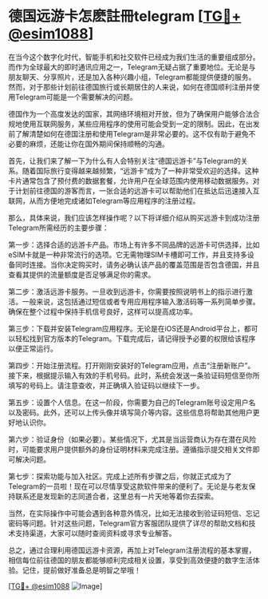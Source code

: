 # 德国远游卡怎麽註冊telegram [[TG💪+ @esim1088](https://t.me/s/esim1088)]

在当今这个数字化时代，智能手机和社交软件已经成为我们生活的重要组成部分。而作为全球最大的即时通讯应用之一，Telegram无疑占据了重要地位。无论是与朋友聊天、分享照片，还是加入各种兴趣小组，Telegram都能提供便捷的服务。然而，对于那些计划前往德国旅行或长期居住的人来说，如何在德国顺利注册并使用Telegram可能是一个需要解决的问题。

德国作为一个高度发达的国家，其网络环境相对开放，但为了确保用户能够合法合规地使用互联网服务，某些应用程序的使用可能会受到一定的限制。因此，在出发前了解清楚如何在德国注册和使用Telegram是非常必要的。这不仅有助于避免不必要的麻烦，还能让你在国外期间保持顺畅的沟通。

首先，让我们来了解一下为什么有人会特别关注“德国远游卡”与Telegram的关系。随着国际旅行变得越来越频繁，“远游卡”成为了一种非常受欢迎的选择。这种卡片通常包含了预付费的数据套餐，允许用户在全球范围内使用移动数据服务。对于计划前往德国的游客而言，一张合适的远游卡可以帮助他们在抵达后迅速接入互联网，从而方便地完成诸如Telegram等应用程序的注册过程。

那么，具体来说，我们应该怎样操作呢？以下将详细介绍从购买远游卡到成功注册Telegram所需经历的主要步骤：

第一步：选择合适的远游卡产品。市场上有许多不同品牌的远游卡可供选择，比如eSIM卡就是一种非常流行的选项。它无需物理SIM卡槽即可工作，并且支持多设备同时连接。当你决定购买时，请务必确认该产品的覆盖范围是否包含德国，并且查看其提供的流量额度是否足够满足你的需求。

第二步：激活远游卡服务。一旦收到远游卡，你需要按照说明书上的指示进行激活。一般来说，这包括通过短信或者专用应用程序输入激活码等一系列简单步骤。确保在整个过程中保持手机信号良好，这样可以提高成功率。

第三步：下载并安装Telegram应用程序。无论是在iOS还是Android平台上，都可以轻松找到官方版本的Telegram。下载完成后，请记得授予必要的权限给该程序以便正常运行。

第四步：开始注册流程。打开刚刚安装好的Telegram应用，点击“注册新账户”。接下来，根据提示输入有效的手机号码。此时，系统会发送一条验证码短信至你所填写的号码上。请注意查收，并正确填入验证码以继续下一步。

第五步：设置个人信息。在这一阶段，你需要为自己的Telegram账号设定用户名以及密码。此外，还可以上传头像并填写简介等内容。这些信息将帮助其他用户更好地认识你。

第六步：验证身份（如果必要）。某些情况下，尤其是当运营商认为存在潜在风险时，可能要求用户提供额外的身份证明材料来完成注册。遵循指示提交相关文件即可解决问题。

第七步：探索功能与加入社区。完成上述所有步骤之后，你就正式成为了Telegram的一员啦！现在可以尽情享受这款软件带来的便利了。无论是与老友保持联系还是发现新的志同道合者，这里总有一片天地等着你去探索。

当然，在实际操作中可能会遇到各种意外情况，比如无法接收到验证码短信、忘记密码等问题。针对这些问题，Telegram官方客服团队提供了详尽的帮助文档和技术支持渠道，大家可以随时查阅资料或寻求专业解答。

总之，通过合理利用德国远游卡资源，再加上对Telegram注册流程的基本掌握，相信每位前往德国的朋友都能够顺利完成相关设置，享受到高效便捷的数字生活体验。记住，提前做好准备总是明智之举哦！

[[TG💪+ @esim1088](https://t.me/s/esim1088) ![Image](https://i.postimg.cc/4NQfJmqS/Snipaste-2025-05-13-00-14-12.png)]